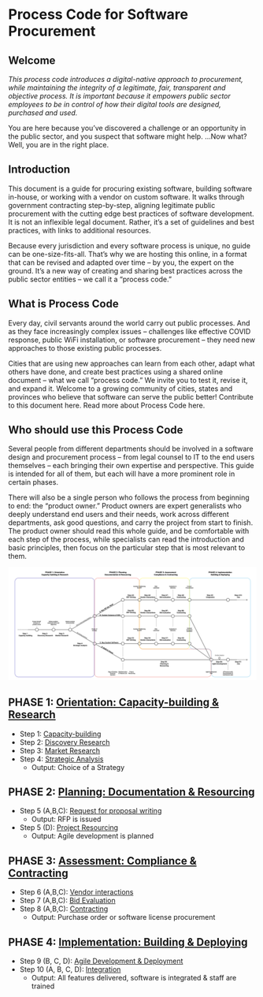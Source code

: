 # Process Code for Software Procurement

## Welcome

*This process code introduces a digital-native approach to procurement, while maintaining the integrity of a legitimate, fair, transparent and objective process. It is important because it empowers public sector employees to be in control of how their digital tools are designed, purchased and used.*

You are here because you’ve discovered a challenge or an opportunity in the public sector, and you suspect that software might help.
…Now what?
Well, you are in the right place.

## Introduction

This document is a guide for procuring existing software, building software in-house, or working with a vendor on custom software. It walks through government contracting step-by-step, aligning legitimate public procurement with the cutting edge best practices of software development. It is not an inflexible legal document. Rather, it’s a set of guidelines and best practices, with links to additional resources.

Because every jurisdiction and every software process is unique, no guide can be one-size-fits-all. That’s why we are hosting this online, in a format that can be revised and adapted over time – by you, the expert on the ground. It’s a new way of creating and sharing best practices across the public sector entities – we call it a “process code.”

## What is Process Code

Every day, civil servants around the world carry out public processes. And as they face increasingly complex issues – challenges like effective COVID response, public WiFi installation, or software procurement – they need new approaches to those existing public processes.

Cities that are using new approaches can learn from each other, adapt what others have done, and create best practices using a shared online document – what we call “process code.” We invite you to test it, revise it, and expand it. Welcome to a growing community of cities, states and provinces who believe that software can serve the public better!
Contribute to this document here.
Read more about Process Code here.

## Who should use this Process Code

Several people from different departments should be involved in a software design and procurement process – from legal counsel to IT to the end users themselves – each bringing their own expertise and perspective. This guide is intended for all of them, but each will have a more prominent role in certain phases.

There will also be a single person who follows the process from beginning to end: the “product owner.” Product owners are expert generalists who deeply understand end users and their needs, work across different departments, ask good questions, and carry the project from start to finish. The product owner should read this whole guide, and be comfortable with each step of the process, while specialists can read the introduction and basic principles, then focus on the particular step that is most relevant to them.

![Diagram of different paths through this material based on procurement process chosen](/process-code.png)

## PHASE 1: [Orientation: Capacity-building & Research](phases/orientation-phase.md)

- Step 1: [Capacity-building](phases/01-capacity-building.md)
- Step 2: [Discovery Research](phases/02-discovery-research-problem-statement.md)
- Step 3: [Market Research](phases/03-market-research.md)
- Step 4: [Strategic Analysis](phases/04-stratetic-analysis.md)
  - Output: Choice of a Strategy

## PHASE 2: [Planning: Documentation & Resourcing](phases/planning-phase.md)

- Step 5 (A,B,C): [Request for proposal writing](phases/05-RFP-writing.md)
  - Output: RFP is issued
- Step 5 (D): [Project Resourcing](phases/06-agile-development-planning-resourcing.md)
  - Output: Agile development is planned

## PHASE 3: [Assessment: Compliance & Contracting](phases/assessment-phase.md)

- Step 6 (A,B,C): [Vendor interactions](phases/07-vendor-interactions.md)
- Step 7 (A,B,C): [Bid Evaluation](phases/08-bid-evaluation.md)
- Step 8 (A,B,C): [Contracting](phases/09-contracting.md)
  - Output: Purchase order or software license procurement

## PHASE 4: [Implementation: Building & Deploying](phases/implementation-phase.md)

- Step 9 (B, C, D): [Agile Development & Deployment](phases/11-agile-development-integration.md)
- Step 10 (A, B, C, D): [Integration](phases/10-integration.md)
  - Output: All features delivered, software is integrated & staff are trained

